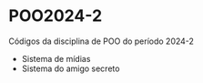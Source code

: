 # POO2024-2
Códigos da disciplina de POO do período 2024-2

- Sistema de mídias 
- Sistema do amigo secreto 

